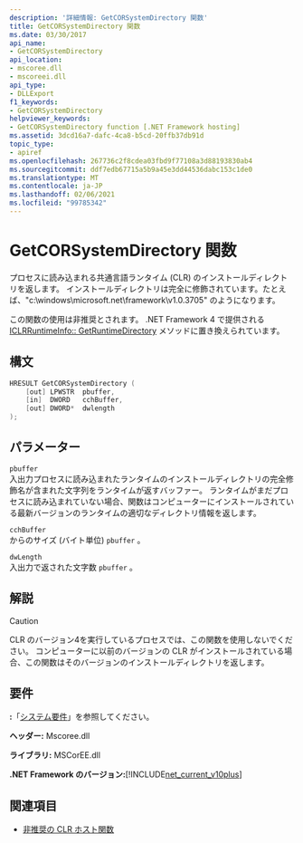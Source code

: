```yaml
---
description: '詳細情報: GetCORSystemDirectory 関数'
title: GetCORSystemDirectory 関数
ms.date: 03/30/2017
api_name:
- GetCORSystemDirectory
api_location:
- mscoree.dll
- mscoreei.dll
api_type:
- DLLExport
f1_keywords:
- GetCORSystemDirectory
helpviewer_keywords:
- GetCORSystemDirectory function [.NET Framework hosting]
ms.assetid: 3dcd16a7-dafc-4ca8-b5cd-20ffb37db91d
topic_type:
- apiref
ms.openlocfilehash: 267736c2f8cdea03fbd9f77108a3d88193830ab4
ms.sourcegitcommit: ddf7edb67715a5b9a45e3dd44536dabc153c1de0
ms.translationtype: MT
ms.contentlocale: ja-JP
ms.lasthandoff: 02/06/2021
ms.locfileid: "99785342"
---
```

# <a name="getcorsystemdirectory-function"></a>GetCORSystemDirectory 関数

プロセスに読み込まれる共通言語ランタイム (CLR) のインストールディレクトリを返します。 インストールディレクトリは完全に修飾されています。たとえば、"c:\windows\microsoft.net\framework\v1.0.3705" のようになります。  
  
 この関数の使用は非推奨とされます。 .NET Framework 4 で提供される [ICLRRuntimeInfo:: GetRuntimeDirectory](iclrruntimeinfo-getruntimedirectory-method.md) メソッドに置き換えられています。  
  
## <a name="syntax"></a>構文  
  
```cpp  
HRESULT GetCORSystemDirectory (
    [out] LPWSTR  pbuffer,
    [in]  DWORD   cchBuffer,
    [out] DWORD*  dwlength  
);
```  
  
## <a name="parameters"></a>パラメーター  

 `pbuffer`  
 入出力プロセスに読み込まれたランタイムのインストールディレクトリの完全修飾名が含まれた文字列をランタイムが返すバッファー。 ランタイムがまだプロセスに読み込まれていない場合、関数はコンピューターにインストールされている最新バージョンのランタイムの適切なディレクトリ情報を返します。  
  
 `cchBuffer`  
 からのサイズ (バイト単位) `pbuffer` 。  
  
 `dwLength`  
 入出力で返された文字数 `pbuffer` 。  
  
## <a name="remarks"></a>解説  
  
> [!CAUTION]
> CLR のバージョン4を実行しているプロセスでは、この関数を使用しないでください。 コンピューターに以前のバージョンの CLR がインストールされている場合、この関数はそのバージョンのインストールディレクトリを返します。  
  
## <a name="requirements"></a>要件  

 **:**「[システム要件](../../get-started/system-requirements.md)」を参照してください。  
  
 **ヘッダー:** Mscoree.dll  
  
 **ライブラリ:** MSCorEE.dll  
  
 **.NET Framework のバージョン:**[!INCLUDE[net_current_v10plus](../../../../includes/net-current-v10plus-md.md)]  
  
## <a name="see-also"></a>関連項目

- [非推奨の CLR ホスト関数](deprecated-clr-hosting-functions.md)
